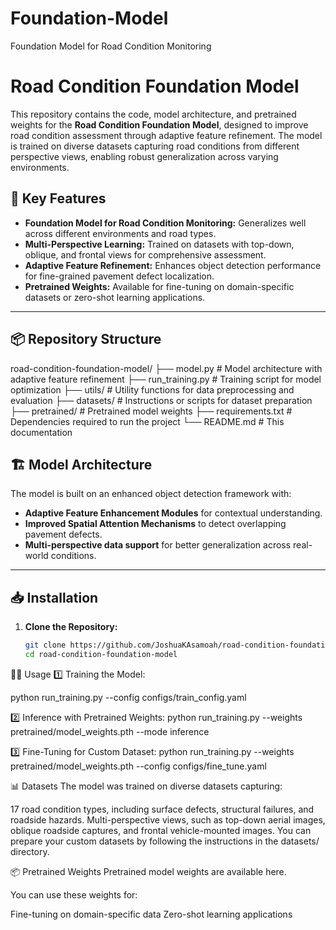 # Foundation-Model
Foundation Model for Road Condition Monitoring

# Road Condition Foundation Model

This repository contains the code, model architecture, and pretrained weights for the **Road Condition Foundation Model**, designed to improve road condition assessment through adaptive feature refinement. The model is trained on diverse datasets capturing road conditions from different perspective views, enabling robust generalization across varying environments.

## 🚀 Key Features
- **Foundation Model for Road Condition Monitoring:** Generalizes well across different environments and road types.
- **Multi-Perspective Learning:** Trained on datasets with top-down, oblique, and frontal views for comprehensive assessment.
- **Adaptive Feature Refinement:** Enhances object detection performance for fine-grained pavement defect localization.
- **Pretrained Weights:** Available for fine-tuning on domain-specific datasets or zero-shot learning applications.

---

## 📦 Repository Structure
road-condition-foundation-model/ ├── model.py # Model architecture with adaptive feature refinement ├── run_training.py # Training script for model optimization ├── utils/ # Utility functions for data preprocessing and evaluation ├── datasets/ # Instructions or scripts for dataset preparation ├── pretrained/ # Pretrained model weights ├── requirements.txt # Dependencies required to run the project └── README.md # This documentation


## 🏗️ Model Architecture
The model is built on an enhanced object detection framework with:
- **Adaptive Feature Enhancement Modules** for contextual understanding.
- **Improved Spatial Attention Mechanisms** to detect overlapping pavement defects.
- **Multi-perspective data support** for better generalization across real-world conditions.

---

## 📥 Installation

1. **Clone the Repository:**
   ```bash
   git clone https://github.com/JoshuaKAsamoah/road-condition-foundation-model.git
   cd road-condition-foundation-model

🏃‍♂️ Usage
1️⃣ Training the Model:

python run_training.py --config configs/train_config.yaml

2️⃣ Inference with Pretrained Weights:
python run_training.py --weights pretrained/model_weights.pth --mode inference

3️⃣ Fine-Tuning for Custom Dataset:
python run_training.py --weights pretrained/model_weights.pth --config configs/fine_tune.yaml

📊 Datasets
The model was trained on diverse datasets capturing:

17 road condition types, including surface defects, structural failures, and roadside hazards.
Multi-perspective views, such as top-down aerial images, oblique roadside captures, and frontal vehicle-mounted images.
You can prepare your custom datasets by following the instructions in the datasets/ directory.

📦 Pretrained Weights
Pretrained model weights are available here.

You can use these weights for:

Fine-tuning on domain-specific data
Zero-shot learning applications
